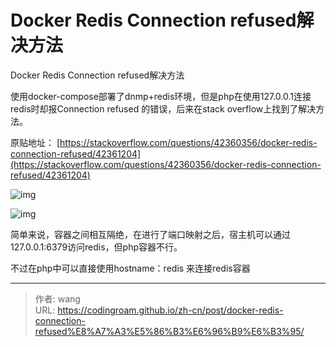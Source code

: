 # Docker Redis Connection refused解决方法

Docker Redis Connection refused解决方法
<!--more-->


使用docker-compose部署了dnmp+redis环境，但是php在使用127.0.0.1连接redis时却报Connection refused 的错误，后来在stack overflow上找到了解决方法。

原贴地址： [https://stackoverflow.com/questions/42360356/docker-redis-connection-refused/42361204](https://stackoverflow.com/questions/42360356/docker-redis-connection-refused/42361204)


![img](https://img-blog.csdn.net/20180904215132686?watermark/2/text/aHR0cHM6Ly9ibG9nLmNzZG4ubmV0L3UwMTA4Mzc2MTI=/font/5a6L5L2T/fontsize/400/fill/I0JBQkFCMA==/dissolve/70)


![img](https://img-blog.csdn.net/20180904215143429?watermark/2/text/aHR0cHM6Ly9ibG9nLmNzZG4ubmV0L3UwMTA4Mzc2MTI=/font/5a6L5L2T/fontsize/400/fill/I0JBQkFCMA==/dissolve/70)

简单来说，容器之间相互隔绝，在进行了端口映射之后，宿主机可以通过127.0.0.1:6379访问redis，但php容器不行。

不过在php中可以直接使用hostname：redis 来连接redis容器



---

> 作者: wang  
> URL: https://codingroam.github.io/zh-cn/post/docker-redis-connection-refused%E8%A7%A3%E5%86%B3%E6%96%B9%E6%B3%95/  

